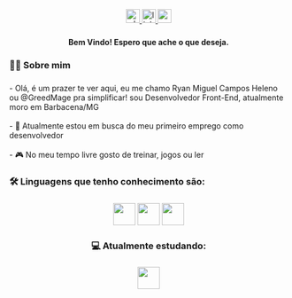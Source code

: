 
<div align="center">
  <a href="https://api.whatsapp.com/send?phone=55 32999312469&text=Desenvolvedor%20Web%20-%20Ryan%20" target="_blank">
      <img src="https://img.shields.io/static/v1?message=Whatsapp&logo=whatsapp&label=&color=25D366&logoColor=white&labelColor=&style=for-the-badge" height="25" alt="whatsapp logo"  />
  </a>
  
  <a href="[https://www.linkedin.com/in/diegosoaresdev/](https://www.linkedin.com/in/ryan-miguel-campos-heleno-785240260/)" target="_blank">
     <img src="https://img.shields.io/static/v1?message=LinkedIn&logo=linkedin&label=&color=0077B5&logoColor=white&labelColor=&style=for-the-badge" height="25" alt="linkedin logo"  />
  </a>
  
  <a href="ryanmiguel09815@gmail.com?subject=email&body=" target="_blank">
  <img src="https://img.shields.io/static/v1?message=Gmail&logo=gmail&label=&color=D14836&logoColor=white&labelColor=&style=for-the-badge" height="25" alt="gmail logo"  />
  </a>
  
</div>

###

<h4 align="center">Bem Vindo! Espero que ache o que deseja.</h4>

###

<h3 align="left">👩‍💻  Sobre mim</h3>

###

<p align="left">- Olá, é um prazer te ver aqui, eu me chamo Ryan Miguel Campos Heleno ou @GreedMage pra simplificar!  sou Desenvolvedor Front-End, atualmente moro em Barbacena/MG<br><br>
  - 🔭 Atualmente estou em busca do meu primeiro emprego como desenvolvedor <br><br>
  - 🎮 No meu tempo livre gosto de treinar, jogos ou ler</p>

###

<h3 align="left">🛠 Linguagens que tenho conhecimento são:</h3>

###

<div align="center">
            <img src="https://cdn.jsdelivr.net/gh/devicons/devicon/icons/javascript/javascript-plain.svg" width="40" height="40"/>
            <img src="https://cdn.jsdelivr.net/gh/devicons/devicon/icons/html5/html5-original.svg"width="40" height="40" />
            <img src="https://cdn.jsdelivr.net/gh/devicons/devicon/icons/css3/css3-original.svg" width="40" height="40"/>
<h3 aling="left"> 💻 Atualmente estudando: <h3/>
            <img src="https://cdn.jsdelivr.net/gh/devicons/devicon/icons/react/react-original-wordmark.svg" width="40" height="40"/>
          

</div>

###
